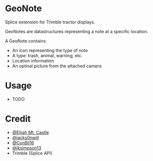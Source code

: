 # GeoNote
Splice extension for Trimble tractor displays.

GeoNotes are datastructures representing a note at a specific location.

A GeoNote contains:
* An icon representing the type of note
* A type: trash, animal, warning, etc.
* Location information
* An optinal picture from the attached camera

# Usage
* TODO

# Credit
* [@Elijah Mt. Castle](https://github.com/Elijah1111)
* [@jacks0nwill](https://github.com/jacks0nwill)
* [@ConBil16](https://github.com/ConBil16)
* [@jksimpson13](https://github.com/jksimpson13)
* Trimble (Splice API)
